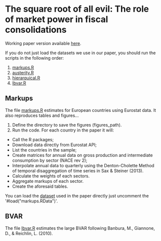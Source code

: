# The square root of all evil: The role of market power in fiscal consolidations

Working paper version available [here]().

If you do not just load the datasets we use in our paper, you should run the scripts in the following order:

1) [markups.R](markups.R)
2) [austerity.R](austerity.R)
3) [hierarquical.R](hierarquical.R)
4) [lbvar.R](lbvar.R)

## Markups

The file [markups.R](markups.R) estimates for European countries using Eurostat data. It also reproduces tables and figures...

1) Define the directory to save the figures (figures_path).
2) Run the code. For each country in the paper it will:
* Call the R packages;
* Download data directly from Eurostat API;
* List the countries in the sample;
* Create matrices for annual data on gross production and intermediate consumption by sector (NACE rev 2);
* Interpolate annual data to quarterly using the Denton-Cholette Method of temporal disaggregation of time series in Sax & Steiner (2013).
* Calculate the weights of each sectors.
* Aggregate markups of each sector.
* Create the aforesaid tables.

You can load the [dataset](markups.RData) used in the paper directly just uncomment the '#load("markups.RData")'.

## BVAR

The file [lbvar.R](lbvar.R) estimates the large BVAR following Banbura, M., Giannone, D., & Reichlin, L. (2010).
